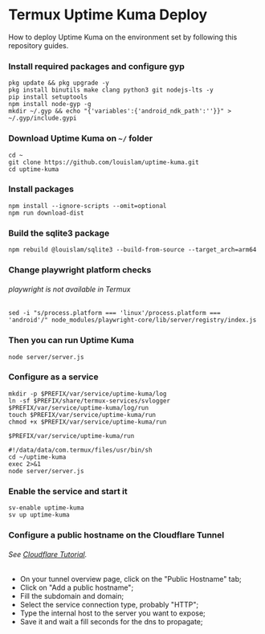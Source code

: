 # Termux Uptime Kuma Deploy
How to deploy Uptime Kuma on the environment set by following this repository guides.

### Install required packages and configure gyp
```shell
pkg update && pkg upgrade -y
pkg install binutils make clang python3 git nodejs-lts -y
pip install setuptools
npm install node-gyp -g
mkdir ~/.gyp && echo "{'variables':{'android_ndk_path':''}}" > ~/.gyp/include.gypi
```

### Download Uptime Kuma on `~/` folder
```shell
cd ~
git clone https://github.com/louislam/uptime-kuma.git
cd uptime-kuma
```

### Install packages
```shell
npm install --ignore-scripts --omit=optional
npm run download-dist
```

### Build the sqlite3 package
```shell
npm rebuild @louislam/sqlite3 --build-from-source --target_arch=arm64
```

### Change playwright platform checks
###### playwright is not available in Termux
```shell
sed -i "s/process.platform === 'linux'/process.platform === 'android'/" node_modules/playwright-core/lib/server/registry/index.js
```

### Then you can run Uptime Kuma
```shell
node server/server.js
```

### Configure as a service
```shell
mkdir -p $PREFIX/var/service/uptime-kuma/log
ln -sf $PREFIX/share/termux-services/svlogger $PREFIX/var/service/uptime-kuma/log/run
touch $PREFIX/var/service/uptime-kuma/run
chmod +x $PREFIX/var/service/uptime-kuma/run
```
`$PREFIX/var/service/uptime-kuma/run`
```shell
#!/data/data/com.termux/files/usr/bin/sh
cd ~/uptime-kuma
exec 2>&1
node server/server.js
```

### Enable the service and start it
```shell
sv-enable uptime-kuma
sv up uptime-kuma
```

### Configure a public hostname on the Cloudflare Tunnel
###### See [Cloudflare Tutorial](/CLOUDFLARED.md).
- On your tunnel overview page, click on the "Public Hostname" tab;
- Click on "Add a public hostname";
- Fill the subdomain and domain;
- Select the service connection type, probably "HTTP";
- Type the internal host to the server you want to expose; 
- Save it and wait a fill seconds for the dns to propagate;